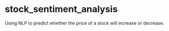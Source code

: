 # stock_sentiment_analysis
Using NLP to predict whether the price of a stock will increase or decrease.
